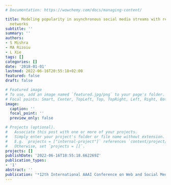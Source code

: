 ```yaml
---
# Documentation: https://wowchemy.com/docs/managing-content/

title: Modeling popularity in asynchronous social media streams with recurrent neural
  networks
subtitle: ''
summary: ''
authors:
- S Mishra
- MA Rizoiu
- L Xie
tags: []
categories: []
date: '2018-01-01'
lastmod: 2022-06-16T20:55:18+02:00
featured: false
draft: false

# Featured image
# To use, add an image named `featured.jpg/png` to your page's folder.
# Focal points: Smart, Center, TopLeft, Top, TopRight, Left, Right, BottomLeft, Bottom, BottomRight.
image:
  caption: ''
  focal_point: ''
  preview_only: false

# Projects (optional).
#   Associate this post with one or more of your projects.
#   Simply enter your project's folder or file name without extension.
#   E.g. `projects = ["internal-project"]` references `content/project/deep-learning/index.md`.
#   Otherwise, set `projects = []`.
projects: []
publishDate: '2022-06-16T18:55:18.662269Z'
publication_types:
- '1'
abstract: ''
publication: '*12th International AAAI Conference on Web and Social Media, ICWSM 2018*'
---
```

